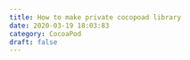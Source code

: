 ```yaml
---
title: How to make private cocopoad library
date: 2020-03-19 18:03:83
category: CocoaPod
draft: false
---
```


